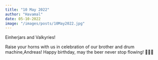 ```yaml
---
title: "10 May 2022"
author: "Havamal"
date: 05-10-2022
image: "/images/posts/10May2022.jpg"
---
```


Einherjars and Valkyries!

Raise your horns with us in celebration of our brother and drum machine,Andreas! Happy birthday, may the beer never stop flowing! 🤘🍻🤘